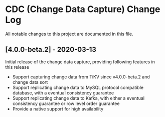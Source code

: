 # CDC (Change Data Capture) Change Log

All notable changes to this project are documented in this file.

## [4.0.0-beta.2] - 2020-03-13

Initial release of the change data capture, providing following features in this release

- Support capturing change data from TiKV since v4.0.0-beta.2 and change data sort
- Support replicating change data to MySQL protocol compatible database, with a eventual consistency guarantee
- Support replicating change data to Kafka, with either a eventual consistency guarantee or row level order guarantee
- Provide a native support for high availability
